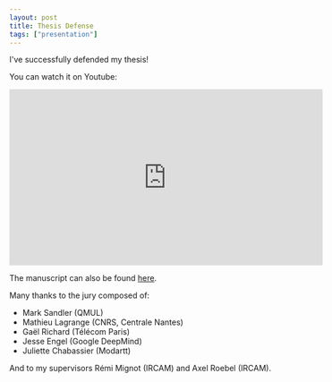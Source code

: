 ```yaml
---
layout: post
title: Thesis Defense
tags: ["presentation"]
---
```


I've successfully defended my thesis!

You can watch it on Youtube:
<iframe width="560" height="315" src="https://www.youtube.com/embed/p-Ee3pphlZ4?si=L2FodIUFwhSYHbR5" title="YouTube video player" frameborder="0" allow="accelerometer; autoplay; clipboard-write; encrypted-media; gyroscope; picture-in-picture; web-share" referrerpolicy="strict-origin-when-cross-origin" allowfullscreen></iframe>

The manuscript can also be found [here](https://theses.hal.science/tel-04732963/).

Many thanks to the jury composed of:
- Mark Sandler (QMUL)
- Mathieu Lagrange (CNRS, Centrale Nantes)
- Gaël Richard (Télécom Paris)
- Jesse Engel (Google DeepMind)
- Juliette Chabassier (Modartt)

And to my supervisors Rémi Mignot (IRCAM) and Axel Roebel (IRCAM).